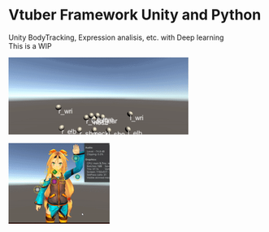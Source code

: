 # Vtuber Framework Unity and Python
Unity BodyTracking, Expression analisis, etc. with Deep learning <br>
This is a WIP

![test](img/body_tracking.gif)

![test2](img/IK.gif)
